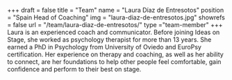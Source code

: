 +++
draft		= false
title		= "Team"
name		= "Laura Díaz de Entresotos"
position 	= "Spain Head of Coaching"
img			= "laura-diaz-de-entresotos.jpg"
showrefs	= false
url			= "/team/laura-diaz-de-entresotos/"
type		="team-member"
+++
Laura is an experienced coach and communicator. Before joining Ideas on Stage, she worked as psychology therapist for more than 13 years. She earned a PhD in Psychology from University of Oviedo and EuroPsy certification. Her experience on therapy and coaching, as well as her ability to connect, are her foundations to help other people feel comfortable, gain confidence and perform to their best on stage.